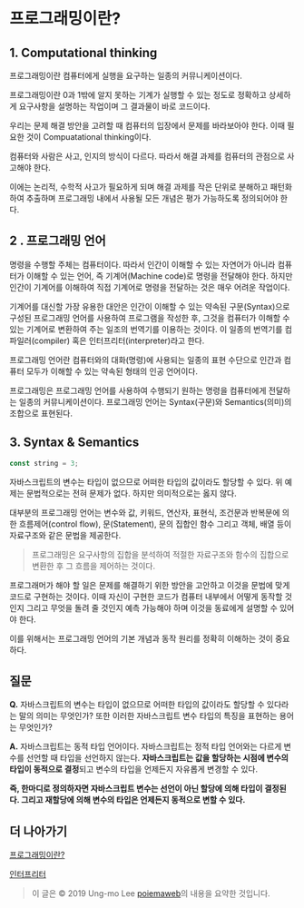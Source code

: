 # 프로그래밍이란?



## 1. Computational thinking

프로그래밍이란 컴퓨터에게 실행을 요구하는 일종의 커뮤니케이션이다.

프로그래밍이란 0과 1밖에 알지 못하는 기계가 실행할 수 있는 정도로 정확하고 상세하게 요구사항을 설명하는 작업이며 그 결과물이 바로 코드이다.

우리는 문제 해결 방안을 고려할 때 컴퓨터의 입장에서 문제를 바라보아야 한다. 이때 필요한 것이 Compuatational thinking이다.

컴퓨터와 사람은 사고, 인지의 방식이 다르다. 따라서 해결 과제를 컴퓨터의 관점으로 사고해야 한다.

이에는 논리적, 수학적 사고가 필요하게 되며 해결 과제를 작은 단위로 분해하고 패턴화하여 추출하며 프로그래밍 내에서 사용될 모든 개념은 평가 가능하도록 정의되어야 한다.



## 2 . 프로그래밍 언어

명령을 수행할 주체는 컴퓨터이다. 따라서 인간이 이해할 수 있는 자연어가 아니라 컴퓨터가 이해할 수 있는 언어, 즉 기계어(Machine code)로 명령을 전달해야 한다. 하지만 인간이 기계어를 이해하여 직접 기계어로 명령을 전달하는 것은 매우 어려운 작업이다.

기계어를 대신할 가장 유용한 대안은 인간이 이해할 수 있는 약속된 구문(Syntax)으로 구성된 프로그래밍 언어를 사용하여 프로그램을 작성한 후,  그것을 컴퓨터가 이해할 수 있는 기계어로 변환하여 주는 일조의 번역기를 이용하는 것이다. 이 일종의 번역기를 컴파일러(compiler) 혹은 인터프리터(interpreter)라고 한다.

프로그래밍 언어란 컴퓨터와의 대화(명령)에 사용되는 일종의 표현 수단으로 인간과 컴퓨터 모두가 이해할 수 있는 약속된 형태의 인공 언어이다.

프로그래밍은 프로그래밍 언어를 사용하여 수행되기 원하는 명령을 컴퓨터에게 전달하는 일종의 커뮤니케이션이다. 프로그래밍 언어는 Syntax(구문)와 Semantics(의미)의 조합으로 표현된다.



## 3. Syntax & Semantics

``` javascript
const string = 3;
```

자바스크립트의 변수는 타입이 없으므로 어떠한 타입의 값이라도 할당할 수 있다. 위 예제는 문법적으로는 전혀 문제가 없다. 하지만 의미적으로는 옳지 않다.

대부분의 프로그래밍 언어는 변수와 값, 키워드, 연산자, 표현식, 조건문과 반복문에 의한 흐름제어(control flow), 문(Statement), 문의 집합인 함수 그리고 객체, 배열 등이 자료구조와 같은 문법을 제공한다.

> 프로그래밍은 요구사항의 집합을 분석하여 적절한 자료구조와 함수의 집합으로 변환한 후 그 흐름을 제어하는 것이다.

프로그래머가 해야 할 일은 문제를 해결하기 위한 방안을 고안하고 이것을 문법에 맞게 코드로 구현하는 것이다.  이때 자신이 구현한 코드가 컴퓨터 내부에서 어떻게 동작할 것인지 그리고 무엇을 돌려 줄 것인지 예측 가능해야 하며 이것을 동료에게 설명할 수 있어야 한다.

이를 위해서는 프로그래밍 언어의 기본 개념과 동작 원리를 정확히 이해하는 것이 중요하다.





## 질문

**Q.** 자바스크립트의 변수는 타입이 없으므로 어떠한 타입의 값이라도 할당할 수 있다라는 말의 의미는 무엇인가? 또한 이러한 자바스크립트 변수 타입의 특징을 표현하는 용어는 무엇인가?

**A.** 자바스크립트는 동적 타입 언어이다. 자바스크립트는 정적 타입 언어와는 다르게 변수를 선언할 때 타입을 선언하지 않는다. **자바스크립트는 값을 할당하는 시점에 변수의 타입이 동적으로 결정**되고 변수의 타입을 언제든지 자유롭게 변경할 수 있다.

**즉, 한마디로 정의하자면 자바스크립트 변수는 선언이 아닌 할당에 의해 타입이 결정된다. 그리고 재할당에 의해 변수의 타입은 언제든지 동적으로 변할 수 있다.**



## 더 나아가기

[프로그래밍이란?](<https://edu.goorm.io/learn/lecture/201/%EB%B0%94%EB%A1%9C-%EC%8B%A4%ED%96%89%ED%95%B4%EB%B3%B4%EB%A9%B4%EC%84%9C-%EB%B0%B0%EC%9A%B0%EB%8A%94-c%EC%96%B8%EC%96%B4/lesson/5995/%ED%94%84%EB%A1%9C%EA%B7%B8%EB%9E%98%EB%B0%8D%EC%9D%B4%EB%9E%80>)

[인터프리터](<https://ko.wikipedia.org/wiki/%EC%9D%B8%ED%84%B0%ED%94%84%EB%A6%AC%ED%84%B0>)



> 이 글은 © 2019  Ung-mo Lee [poiemaweb](<https://poiemaweb.com/>)의 내용을 요약한 것입니다.